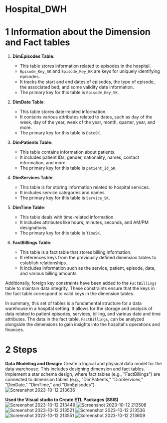 # Hospital_DWH

# 1 Information about the Dimension and Fact tables
1. **DimEpisodes Table**:
   - This table stores information related to episodes in the hospital.
   - `Episode_Key_SK` and `Episode_Key_BK` are keys for uniquely identifying episodes.
   - It tracks the start and end dates of episodes, the type of episode, the associated bed, and some validity date information.
   - The primary key for this table is `Episode_Key_SK`.

2. **DimDate Table**:
   - This table stores date-related information.
   - It contains various attributes related to dates, such as day of the week, day of the year, week of the year, month, quarter, year, and more.
   - The primary key for this table is `DateSK`.

3. **DimPatients Table**:
   - This table contains information about patients.
   - It includes patient IDs, gender, nationality, names, contact information, and more.
   - The primary key for this table is `patient_id_SK`.

4. **DimServices Table**:
   - This table is for storing information related to hospital services.
   - It includes service categories and names.
   - The primary key for this table is `Service_SK`.

5. **DimTime Table**:
   - This table deals with time-related information.
   - It includes attributes like hours, minutes, seconds, and AM/PM designations.
   - The primary key for this table is `TimeSK`.

6. **FactBillings Table**:
   - This table is a fact table that stores billing information.
   - It references keys from the previously defined dimension tables to establish relationships.
   - It includes information such as the service, patient, episode, date, and various billing amounts.

Additionally, foreign key constraints have been added to the `FactBillings` table to maintain data integrity. These constraints ensure that the keys in the fact table correspond to valid keys in the dimension tables.

In summary, this set of tables is a fundamental structure for a data warehouse in a hospital setting. It allows for the storage and analysis of data related to patient episodes, services, billing, and various date and time attributes. The data in the fact table, `FactBillings`, can be analyzed alongside the dimensions to gain insights into the hospital's operations and finances.

# 2 Steps

**Data Modeling and Design:**
Create a logical and physical data model for the data warehouse. This includes designing dimension and fact tables.
Implement a star schema design, where fact tables (e.g., "FactBillings") are connected to dimension tables (e.g., "DimPatients," "DimServices," "DimDate," "DimTime," and "DimEpisodes").
![Screenshot 2023-10-12 213636](https://github.com/Notmohamedmalek/Hospital_DWH/assets/57952560/194d4ee5-b763-47b0-aa2c-2354bc7d8c4b)

**Used the Visual studio to Create ETL Packages (SSIS)**
![Screenshot 2023-10-12 213449](https://github.com/Notmohamedmalek/Hospital_DWH/assets/57952560/c228bd33-bf94-4127-ab02-8a2c2fd1a33e)
![Screenshot 2023-10-12 213508](https://github.com/Notmohamedmalek/Hospital_DWH/assets/57952560/f0a8c309-4f34-4bfb-9fba-df204108ba7c)
![Screenshot 2023-10-12 213521](https://github.com/Notmohamedmalek/Hospital_DWH/assets/57952560/da4b8f89-9d89-42bd-af8c-63c70e9b5ade)
![Screenshot 2023-10-12 213536](https://github.com/Notmohamedmalek/Hospital_DWH/assets/57952560/9b495a4e-8b76-4547-b3d5-44bcafc9f0a9)
![Screenshot 2023-10-12 213551](https://github.com/Notmohamedmalek/Hospital_DWH/assets/57952560/d32a6797-8af8-4f6b-a8ff-d91e8f85a629)
![Screenshot 2023-10-12 213609](https://github.com/Notmohamedmalek/Hospital_DWH/assets/57952560/ebef6af2-ad2f-4433-b636-f8b0723409b7)



